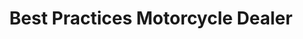 ---
title: "Best Practices Motorcycle Dealer"
url: /dumaguete/best-practices-motorcycle-dealer/
shop: Motorrad
---